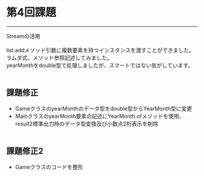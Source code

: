 # 第4回課題
-------------
Streamの活用<br><br>list.addメソッド引数に複数要素を持つインスタンスを渡すことができました。<br>ラムダ式、メソッド参照記述してみました。<br>yearMonthをdouble型で処理しましたが、スマートではない気がしています。<br><br>
## 課題修正  
* GameクラスのyearMonthのデータ型をdouble型からYearMonth型に変更<br>
* MainクラスのyearMonth要素の記述にYearMonth.ofメソッドを使用、result2標準出力時のデータ型変換及び小数点2桁表示を削除<br><br>
## 課題修正2
* Gameクラスのコードを整形